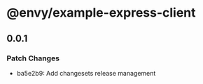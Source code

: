 # @envy/example-express-client

## 0.0.1

### Patch Changes

- ba5e2b9: Add changesets release management
